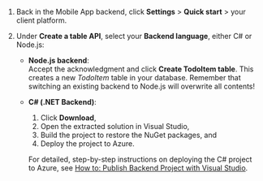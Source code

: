 
1. Back in the Mobile App backend, click **Settings** > **Quick start** > your client platform. 

2. Under **Create a table API**, select your **Backend language**, either C# or Node.js:

	+ **Node.js backend**:  
	Accept the acknowledgment and click **Create TodoItem table**. This creates a new *TodoItem* table in your database. Remember that switching an existing backend to Node.js will overwrite all contents!

	+ **C# (.NET Backend)**:  
		1. Click **Download**,
		2. Open the extracted solution in Visual Studio,
		3. Build the project to restore the NuGet packages, and 
		4. Deploy the project to Azure. 
	
		For detailed, step-by-step instructions on deploying the C# project to Azure, see [How to: Publish Backend Project with Visual Studio](/documentation/articles/app-service-mobile-dotnet-backend-how-to-use-server-sdk/#publish-server-project). 

